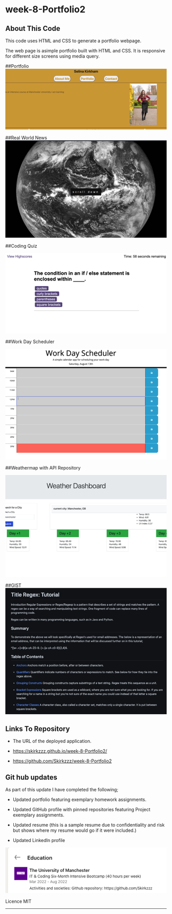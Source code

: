 # week-8-Portfolio2

## About This Code

This code uses HTML and CSS to generate a portfolio webpage.

The web page is asimple portfolio built with HTML and CSS. It is responsive for different size screens using media query.

##Portfolio
![Simple Portfolio Page!](/assets/img/Portfolio1PortfolioWebsite.png)

##Real World News
![Simple Portfolio Page!](/assets/img/Portfolio2RealWorldNews.png)

##Coding Quiz

![Simple Portfolio Page!](/assets/img/portfoli3HighScores.png)

##Work Day Scheduler

![Simple Portfolio Page!](/assets/img/4WorkDayScheduler.png)

##Weathermap with API Repository

![Simple Portfolio Page!](/assets/img/5WeatherMap.png)

##GIST
![Simple Portfolio Page!](/assets/img/6RegexPortfolio.png)

## Links To Repository

- The URL of the deployed application.

- https://skirkzzz.github.io/week-8-Portfolio2/
- https://github.com/Skirkzzz/week-8-Portfolio2

## Git hub updates

As part of this update I have completed the following;

- Updated portfolio featuring exemplary homework assignments.

- Updated GitHub profile with pinned repositories featuring Project exemplary assignments.

- Updated resume (this is a sample resume due to confidentiality and risk but shows where my resume would go if it were included.)

- Updated LinkedIn profile

![Simple Portfolio Page!](/assets/img/RepositoryinLinkedin.png)

Licence
MIT

---
